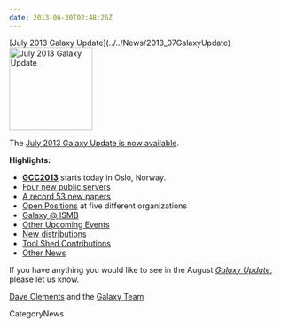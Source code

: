 ```yaml
---
date: 2013-06-30T02:48:26Z
---
```

<div class='newsItemHeader'>[July 2013 Galaxy Update](../../News/2013_07GalaxyUpdate)</div>

<div class='right'><a href='/GalaxyUpdates/2013_06'><img src='/Images/Logos/GalaxyUpdate200.png' alt='July 2013 Galaxy Update' width=150 /></a></div>

The [July 2013 Galaxy Update is now available](../../GalaxyUpdates/2013_07). 

**Highlights:**
* **[GCC2013](../../Events/GCC2013)** starts today in Oslo, Norway.
* [Four new public servers](/GalaxyUpdates/2013_07#new-public-servers)
* [A record 53 new papers](/GalaxyUpdates/2013_07#new-papers)
* [Open Positions](/GalaxyUpdates/2013_07#whos-hiring) at five different organizations
* [Galaxy @ ISMB](/GalaxyUpdates/2013_07#ismb--eccb--bosc--ms-sig-2013)
* [Other Upcoming Events](/GalaxyUpdates/2013_07#other-upcoming-events)
* [New distributions](/GalaxyUpdates/2013_07#galaxy-distributions)
* [Tool Shed Contributions](/GalaxyUpdates/2013_07#tool-shed-contributions)
* [Other News](/GalaxyUpdates/2013_07#other-news)

If you have anything you would like to see in the August *[Galaxy Update](../../GalaxyUpdates)*, please let us know.

[Dave Clements](/DaveClements) and the [Galaxy Team](../../GalaxyTeam)


CategoryNews
